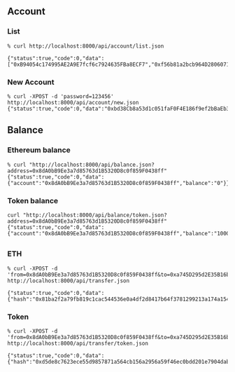 
## Account 

### List

    % curl http://localhost:8000/api/account/list.json

    {"status":true,"code":0,"data":["0xB94054c174995AE2A9E7fcf6c7924635FBa8ECF7","0xf56b81a2bcb964D2806071e9Be4289A5559BB0fA","0x997e5CA600E19447D0B82aFBf9c7F00De2B39B16","0x538b392D57d867A57eE8Eed05737cB08B4691302","0xD5EEaE04932DbC2E65B948A76A6Cdfd44323A5Dd","0x73eA28ba674a1a207cC03e262C7092a8881Feec8"]}

### New Account

    % curl -XPOST -d 'password=123456' http://localhost:8000/api/account/new.json
    {"status":true,"code":0,"data":"0xbd38Cb8a53d1c051faF0F4E186f9ef2bBaEb308A"}

## Balance

### Ethereum balance

    % curl "http://localhost:8000/api/balance.json?address=0x8dA0bB9Ee3a7d85763d1B5320D8c0f859F0438ff"
    {"status":true,"code":0,"data":{"account":"0x8dA0bB9Ee3a7d85763d1B5320D8c0f859F0438ff","balance":"0"}}%

### Token balance

    curl "http://localhost:8000/api/balance/token.json?address=0x8dA0bB9Ee3a7d85763d1B5320D8c0f859F0438ff"
    {"status":true,"code":0,"data":{"account":"0x8dA0bB9Ee3a7d85763d1B5320D8c0f859F0438ff","balance":"100000000","name":"NEO"}}

##

### ETH

    % curl -XPOST -d 'from=0x8dA0bB9Ee3a7d85763d1B5320D8c0f859F0438ff&to=0xa745D295d2E35B16b2F41da48D9883CcE3c609a7&amount=100&password=12345678' http://localhost:8000/api/transfer.json

    {"status":true,"code":0,"data":{"hash":"0x81ba2f2a79fb819c1cac544536e0a4df2d8417b64f3781299213a174a154d4de"}}% 

### Token

    % curl -XPOST -d 'from=0x8dA0bB9Ee3a7d85763d1B5320D8c0f859F0438ff&to=0xa745D295d2E35B16b2F41da48D9883CcE3c609a7&amount=100&password=12345678' http://localhost:8000/api/transfer/token.json
    
    {"status":true,"code":0,"data":{"hash":"0xd5de8c7623ece55d9857871a564cb156a2956a59f46ec0bdd201e7904dabc312"}}